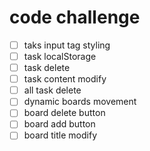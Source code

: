 # code challenge

-   [ ] taks input tag styling
-   [ ] task localStorage
-   [ ] task delete
-   [ ] task content modify
-   [ ] all task delete
-   [ ] dynamic boards movement
-   [ ] board delete button
-   [ ] board add button
-   [ ] board title modify

